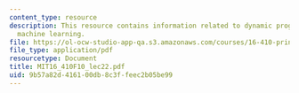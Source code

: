```yaml
---
content_type: resource
description: This resource contains information related to dynamic programming and
  machine learning.
file: https://ol-ocw-studio-app-qa.s3.amazonaws.com/courses/16-410-principles-of-autonomy-and-decision-making-fall-2010/9b57a82d416100db8c3ffeec2b05be99_MIT16_410F10_lec22.pdf
file_type: application/pdf
resourcetype: Document
title: MIT16_410F10_lec22.pdf
uid: 9b57a82d-4161-00db-8c3f-feec2b05be99
---
```


